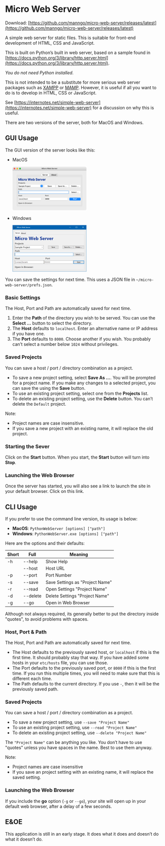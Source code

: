 # Micro Web Server

Download: [https://github.com/manngo/micro-web-server/releases/latest](https://github.com/manngo/micro-web-server/releases/latest)

A simple web server for static files. This is suitable for front-end development of HTML, CSS and JavaScript.

This is built on Python’s built in web server, based on a sample found in [https://docs.python.org/3/library/http.server.html](https://docs.python.org/3/library/http.server.html).

_You do not need Python installed._

This is not intended to be a substitute for more serious web server packages such as [XAMPP](https://www.apachefriends.org/index.html) or [MAMP](https://www.mamp.info/en/mac/). However, it is useful if all you want to do is to develop in HTML, CSS or JavaScript.

See [https://internotes.net/simple-web-server](https://internotes.net/simple-web-server) for a discussion on why this is useful.

There are two versions of the server, both for MacOS and Windows.

## GUI Usage

The GUI version of the server looks like this:

- MacOS

	<img src="resources/gui-mac.png" width="50%" alt="GUI MacOS">

- Windows

	<img src="resources/gui-windows.png" width="50%" alt="GUI Windows">

You can save the settings for next time. This uses a JSON file in `~/micro-web-server/prefs.json`.

### Basic Settings

The Host, Port and Path are automatically saved for next time.

1. Enter the __Path__ of the directory you wish to be served. You can use the __Select …__ button to select the directory.
2. The __Host__ defaults to `localhost`. Enter an alternative name or IP address if you have one.
3. The __Port__ defaults to `8000`. Choose another if you wish. You probably can’t select a number below `1024` without privileges.

### Saved Projects

You can save a host / port / directory combination as a project.

- To save a new project setting, select __Save As …__. You will be prompted for a project name.
	If you make any changes to a selected project, you can save the using the __Save__ button.
- To use an existing project setting, select one from the __Projects__ list.
- To delete an existing project setting, use the __Delete__ button. You can’t delete the `Default` project.

Note:

- Project names are case insensitive.
- If you save a new project with an existing name, it will replace the old project.

### Starting the Sever

Click on the __Start__ button. When you start, the __Start__ button will turn into __Stop__.

### Launching the Web Browser

Once the server has started, you will also see a link to launch the site in your default browser. Click on this link.

##	CLI Usage

If you prefer to use the command line version, its usage is below:

- __MacOS__: `PythonWebServer [options] ["path"]`
- __Windows__: `PythonWebServer.exe [options] ["path"]`

Here are the options and their defaults:

| Short | Full     | Meaning                         |
|-------|----------|---------------------------------|
| -h    | --help   | Show Help                       |
|       | --host   | Host URL                        |
| -p    | --port   | Port Number                     |
| -s    | --save   | Save Settings as "Project Name" |
| -r    | --read   | Open Settings "Project Name"    |
| -d    | --delete | Delete Settings "Project Name"  |
| -g    | --go     | Open in Web Browser             |

Although not always required, its generally better to put the directory inside "quotes", to avoid problems with spaces.

### Host, Port & Path

The Host, Port and Path are automatically saved for next time.

- The Host defaults to the previously saved host, or `localhost` if this is the first time. It should probably stay that way. If you have added some hosts in your `etc/hosts` file, you can use those.
- The Port defaults to the previously saved port, or `8000` if this is the first time. If you run this multiple times, you will need to make sure that this is different each time.
- The Path defaults to the current directory. If you use `-`, then it will be the previously saved path.

### Saved Projects

You can save a host / port / directory combination as a project.

- To save a new project setting, use `--save "Project Name"`
- To use an existing project setting, use `--read "Project Name"`
- To delete an existing project setting, use `--delete "Project Name"`

The `"Project Name"` can be anything you like. You don’t have to use "quotes" unless you have spaces in the name. Best to use them anyway.

Note:

- Project names are case insensitive
- If you save an project setting with an existing name, it will replace the saved setting.

### Launching the Web Browser

If you include the __go__ option (`-g` or `--go`), your site will open up in your default web browser, after a delay of a few seconds.

## E&OE

This application is still in an early stage. It does what it does and doesn’t do what it doesn’t do.
